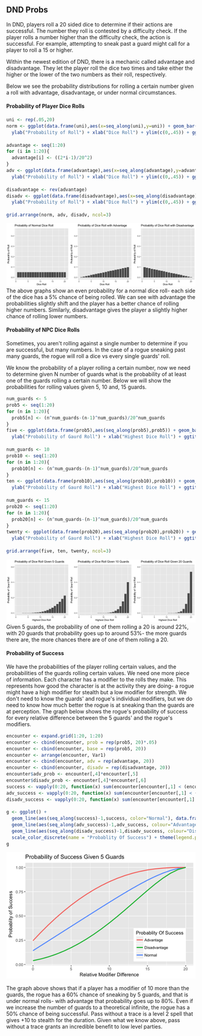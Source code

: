 
DND Probs
---------

In DND, players roll a 20 sided dice to determine if their actions are successful. The number they roll is contested by a difficulty check. If the player rolls a number higher than the difficulty check, the action is successful. For example, attempting to sneak past a guard might call for a player to roll a 15 or higher.

Within the newest edition of DND, there is a mechanic called advantage and disadvantage. They let the player roll the dice two times and take either the higher or the lower of the two numbers as their roll, respectively.

Below we see the probability distributions for rolling a certain number given a roll with advantage, disadvantage, or under normal circumstances.

#### Probability of Player Dice Rolls

``` r
uni <- rep(.05,20)
norm <- ggplot(data.frame(uni),aes(x=seq_along(uni),y=uni)) + geom_bar(stat="identity") + 
  ylab("Probability of Roll") + xlab("Dice Roll") + ylim(c(0,.45)) + ggtitle("Probablity of Normal Dice Roll")

advantage <- seq(1:20)
for (i in 1:20){
  advantage[i] <- ((2*i-1)/20^2)
}
adv <- ggplot(data.frame(advantage),aes(x=seq_along(advantage),y=advantage)) + geom_bar(stat="identity") + 
  ylab("Probability of Roll") + xlab("Dice Roll") + ylim(c(0,.45)) + ggtitle("Probablity of Dice Roll with Advantage")

disadvantage <- rev(advantage)
disadv <- ggplot(data.frame(disadvantage),aes(x=seq_along(disadvantage),y=disadvantage)) + geom_bar(stat="identity") + 
  ylab("Probability of Roll") + xlab("Dice Roll") + ylim(c(0,.45)) + ggtitle("Probablity of Dice Roll with Disadvantage")

grid.arrange(norm, adv, disadv, ncol=3)
```

![](DnDProbs_files/figure-markdown_github/Dice_Distros-1.png) The above graphs show an even probability for a normal dice roll- each side of the dice has a 5% chance of being rolled. We can see with advantage the probabilities slightly shift and the player has a better chance of rolling higher numbers. Similarly, disadvantage gives the player a slightly higher chance of rolling lower numbers.

#### Probability of NPC Dice Rolls

Sometimes, you aren't rolling against a single number to determine if you are successful, but many numbers. In the case of a rogue sneaking past many guards, the rogue will roll a dice vs every single guards' roll.

We know the probability of a player rolling a certain number, now we need to determine given N number of guards what is the probability of at least one of the guards rolling a certain number. Below we will show the probabilities for rolling values given 5, 10 and, 15 guards.

``` r
num_guards <- 5
prob5 <- seq(1:20)
for (n in 1:20){
  prob5[n] <- (n^num_guards-(n-1)^num_guards)/20^num_guards
}
five <- ggplot(data.frame(prob5),aes(seq_along(prob5),prob5)) + geom_bar(stat="identity") +
  ylab("Probability of Gaurd Roll") + xlab("Highest Dice Roll") + ggtitle("Probablity of Dice Roll Given 5 Guards") + ylim(c(0,.6))

num_guards <- 10
prob10 <- seq(1:20)
for (n in 1:20){
  prob10[n] <- (n^num_guards-(n-1)^num_guards)/20^num_guards
}
ten <- ggplot(data.frame(prob10),aes(seq_along(prob10),prob10)) + geom_bar(stat="identity") +
  ylab("Probability of Gaurd Roll") + xlab("Highest Dice Roll") + ggtitle("Probablity of Dice Roll Given 10 Guards") + ylim(c(0,.6))

num_guards <- 15
prob20 <- seq(1:20)
for (n in 1:20){
  prob20[n] <- (n^num_guards-(n-1)^num_guards)/20^num_guards
}
twenty <- ggplot(data.frame(prob20),aes(seq_along(prob20),prob20)) + geom_bar(stat="identity") +
  ylab("Probability of Gaurd Roll") + xlab("Highest Dice Roll") + ggtitle("Probablity of Dice Roll Given 20 Guards") + ylim(c(0,.6))

grid.arrange(five, ten, twenty, ncol=3)
```

![](DnDProbs_files/figure-markdown_github/guards-1.png) Given 5 guards, the probability of one of them rolling a 20 is around 22%, with 20 guards that probability goes up to around 53%- the more guards there are, the more chances there are of one of them rolling a 20.

#### Probability of Success

We have the probabilities of the player rolling certain values, and the probabilities of the guards rolling certain values. We need one more piece of information. Each character has a modifier to the rolls they make. This represents how good the character is at the activity they are doing- a rogue might have a high modifier for stealth but a low modifier for strength. We don't need to know the guards' and rogue's individual modifiers, but we do need to know how much better the rogue is at sneaking than the guards are at perception. The graph below shows the rogue's probability of success for every relative difference between the 5 guards' and the rogue's modifiers.

``` r
encounter <- expand.grid(1:20, 1:20)
encounter <- cbind(encounter, prob = rep(prob5, 20)*.05)
encounter <- cbind(encounter, base = rep(prob5, 20))
encounter <- arrange(encounter, Var1)
encounter <- cbind(encounter, adv = rep(advantage, 20))
encounter <- cbind(encounter, disadv = rep(disadvantage, 20))
encounter$adv_prob <- encounter[,4]*encounter[,5]
encounter$disadv_prob <- encounter[,4]*encounter[,6]
success <- vapply(0:20, function(x) sum(encounter[encounter[,1] < (encounter[,2] + x), 3]), numeric(1))
adv_success <- vapply(0:20, function(x) sum(encounter[encounter[,1] < (encounter[,2] + x), 7]), numeric(1))
disadv_success <- vapply(0:20, function(x) sum(encounter[encounter[,1] < (encounter[,2] + x), 8]), numeric(1))

g <- ggplot() + 
  geom_line(aes(seq_along(success)-1,success, color="Normal"), data.frame(success),size=1) +
  geom_line(aes(seq_along(adv_success)-1,adv_success, colour="Advantage"), data.frame(adv_success),size=1) +
  geom_line(aes(seq_along(disadv_success)-1,disadv_success, colour="Disadvantage"), data.frame(disadv_success),size=1) +
  scale_color_discrete(name = "Probablity Of Success") + theme(legend.position=c(0.8, 0.2)) + xlab("Relative Modifier Difference") +ylab("Probablity of Success") + ggtitle("Probability of Success Given 5 Guards")
g
```

![](DnDProbs_files/figure-markdown_github/success-1.png)

The graph above shows that if a player has a modifier of 10 more than the guards, the rogue has a 60% chance of sneaking by 5 guards, and that is under normal rolls- with advantage that probability goes up to 80%. Even if we increase the number of guards to a theoretical infinite, the rogue has a 50% chance of being successful. Pass without a trace is a level 2 spell that gives +10 to stealth for the duration. Given what we know above, pass without a trace grants an incredible benefit to low level parties.
